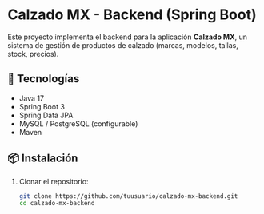 # Calzado MX - Backend (Spring Boot)

Este proyecto implementa el backend para la aplicación **Calzado MX**, un sistema de gestión de productos de calzado (marcas, modelos, tallas, stock, precios).

## 🚀 Tecnologías
- Java 17
- Spring Boot 3
- Spring Data JPA
- MySQL / PostgreSQL (configurable)
- Maven

## 📦 Instalación
1. Clonar el repositorio:
   ```bash
   git clone https://github.com/tuusuario/calzado-mx-backend.git
   cd calzado-mx-backend
